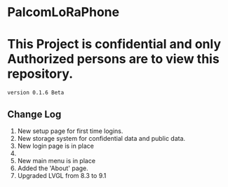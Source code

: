 # PalcomLoRaPhone
<h1><b>This Project is confidential and only Authorized persons are to view this repository.</b></h1>
<code>version 0.1.6 Beta</code>

<h2>Change Log</h2>
<ol>
<li>New setup page for first time logins.</li>
<li>New storage system for confidential data and public data.</li>
<li>New login page is in place<li>
<li>New main menu is in place</li>
<li>Added the 'About' page.</li>
<li>Upgraded LVGL from 8.3 to 9.1</li>
<ol>
